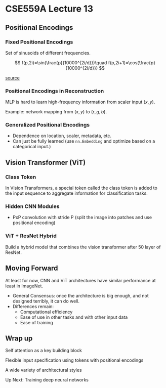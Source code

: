 # CSE559A Lecture 13

## Positional Encodings

### Fixed Positional Encodings

Set of sinusoids of different frequencies.

$$
f(p,2i)=\sin(\frac{p}{10000^{2i/d}})\quad f(p,2i+1)=\cos(\frac{p}{10000^{2i/d}})
$$

[source](https://kazemnejad.com/blog/transformer_architecture_positional_encoding/)

### Positional Encodings in Reconstruction

MLP is hard to learn high-frequency information from scaler input $(x,y)$.

Example: network mapping from $(x,y)$ to $(r,g,b)$.

### Generalized Positional Encodings

- Dependence on location, scaler, metadata, etc.
- Can just be fully learned (use `nn.Embedding` and optimize based on a categorical input.)

## Vision Transformer (ViT)

### Class Token

In Vision Transformers, a special token called the class token is added to the input sequence to aggregate information for classification tasks.

### Hidden CNN Modules

- PxP convolution with stride P (split the image into patches and use positional encoding)

### ViT + ResNet Hybrid

Build a hybrid model that combines the vision transformer after 50 layer of ResNet.

## Moving Forward

At least for now, CNN and ViT architectures have similar performance at least in ImageNet.

- General Consensus: once the architecture is big enough, and not designed terribly, it can do well.
- Differences remain:
  - Computational efficiency
  - Ease of use in other tasks and with other input data
  - Ease of training

## Wrap up

Self attention as a key building block

Flexible input specification using tokens with positional encodings

A wide variety of architectural styles

Up Next:
Training deep neural networks